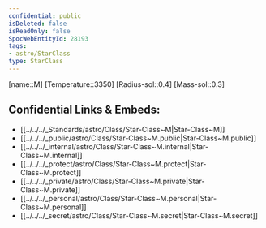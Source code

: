 ```yaml
---
confidential: public
isDeleted: false
isReadOnly: false
SpocWebEntityId: 28193
tags:
- astro/StarClass
type: StarClass
---
```


[name::M]
[Temperature::3350]
[Radius-sol::0.4]
[Mass-sol::0.3]




## Confidential Links & Embeds: 
- [[../../../_Standards/astro/Class/Star-Class~M|Star-Class~M]] 
- [[../../../_public/astro/Class/Star-Class~M.public|Star-Class~M.public]] 
- [[../../../_internal/astro/Class/Star-Class~M.internal|Star-Class~M.internal]] 
- [[../../../_protect/astro/Class/Star-Class~M.protect|Star-Class~M.protect]] 
- [[../../../_private/astro/Class/Star-Class~M.private|Star-Class~M.private]] 
- [[../../../_personal/astro/Class/Star-Class~M.personal|Star-Class~M.personal]] 
- [[../../../_secret/astro/Class/Star-Class~M.secret|Star-Class~M.secret]]

